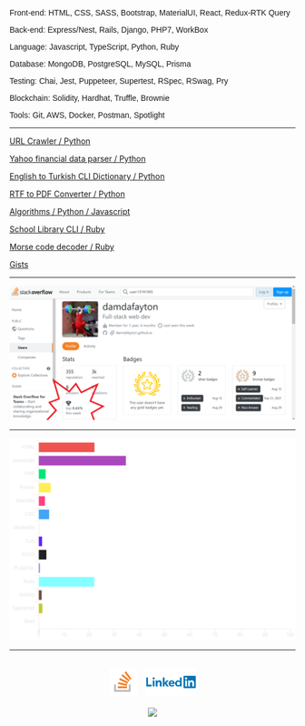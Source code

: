 <!-- <p align="center">
<img height="180em" src="https://github-readme-stats.vercel.app/api/top-langs/?username=damdafayton&theme=dark&layout=compact" />
</p> -->

<section style="font-family: Arial;">

<p>Front-end: HTML, CSS, SASS, Bootstrap, MaterialUI, React, Redux-RTK Query</p>

<p>Back-end: Express/Nest, Rails, Django, PHP7, WorkBox</p>

<p>Language: Javascript, TypeScript, Python, Ruby</p>
 
<p>Database: MongoDB, PostgreSQL, MySQL, Prisma</p>

<p>Testing: Chai, Jest, Puppeteer, Supertest, RSpec, RSwag, Pry</p>

<p>Blockchain: Solidity, Hardhat, Truffle, Brownie</p>
 
<p>Tools: Git, AWS, Docker, Postman, Spotlight</p>

</section>

---

<a href="https://github.com/damdafayton/url-crawler">URL Crawler / Python </a>

<a href="https://github.com/damdafayton/yahoo_parser">Yahoo financial data parser / Python </a>

<a href="https://github.com/damdafayton/eng-tur-dictionary">English to Turkish CLI Dictionary / Python </a>

<a href="https://github.com/damdafayton/rtfToPdf">RTF to PDF Converter / Python </a>

<a href="https://github.com/damdafayton/algorithms">Algorithms / Python / Javascript </a>

<a href="https://github.com/damdafayton/ruby-school-library">School Library CLI / Ruby </a>

<a href="https://github.com/damdafayton/ruby-morse-code-decoder">Morse code decoder / Ruby </a>

<a href="https://gist.github.com/damdafayton">Gists</a>

---

![](./so3.png)

---

![](./language.png)

<!--
**damdafayton/damdafayton** is a ✨ _special_ ✨ repository because its `README.md` (this file) appears on your GitHub profile.

Here are some ideas to get you started:
-->

<!-- - 🔭 I’m currently working on laptop
- 🌱 I’m currently learning many things
- 👯 I’m looking to collaborate on something
- 🤔 I’m looking for help with anything
- 💬 Ask me about nothing
- 📫 How to reach me: github?
- 😄 Pronouns: are important
- ⚡ Fun fact: first computer bug was literally a bug 🐛
 -->

<!-- ## if doICodeClean?

#### # Instead of this

![](./code_style2.png)

#### # I prefer this

![](./code_style1.png)
end -->

---

<p align="center">
<!--   <a target="_blank" href="http://www.codewars.com/users/damdafayton">Codewars</a> -  -->
<br>
<a target="_blank" href="https://stackoverflow.com/users/15741905/damdafayton"><img height="50px" src="./so.png"></a>&nbsp;&nbsp;&nbsp;
<a target="_blank" href="https://linkedin.com/in/damdafayton"><img height="50px" src="./Linkedin-Logo.png"></a>
<br>
<br>
<a href="https://www.codewars.com/users/damdafayton"><img src="https://www.codewars.com/users/damdafayton/badges/small"></a>
</p>
